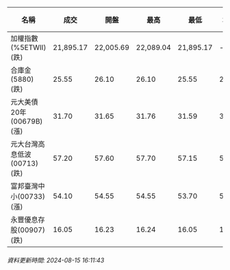 | 名稱 | 成交 | 開盤 | 最高 | 最低 | 均價 | 成交金額(億) | 昨收 | 漲跌幅 | 漲跌 | 總量 | 昨量 | 振幅 |
| -------- | -------- | -------- | -------- |-------- | -------- | -------- |-------- |-------- |-------- | -------- | -------- |-------- |
|加權指數(%5ETWII) (跌)|21,895.17|22,005.69|22,089.04|21,895.17|-|3,242.65|22,027.25|0.60%|132.08|7,226,155|0|0.88%|
|合庫金(5880) (跌)|25.55|26.10|26.10|25.55|25.71|3.17|25.85|1.16%|0.30|12,320|33,579|2.13%|
|元大美債20年(00679B) (漲)|31.70|31.65|31.76|31.59|31.67|50.92|31.45|0.79%|0.25|160,784|123,718|0.54%|
|元大台灣高息低波(00713) (跌)|57.20|57.60|57.70|57.15|57.40|4.94|57.45|0.44%|0.25|8,602|7,777|0.96%|
|富邦臺灣中小(00733) (漲)|54.10|54.55|54.55|53.70|54.19|0.417|54.00|0.19%|0.10|769|1,340|1.57%|
|永豐優息存股(00907) (跌)|16.05|16.23|16.24|16.05|16.11|0.663|16.11|0.37%|0.06|4,115|4,433|1.18%|
###### 資料更新時間: 2024-08-15 16:11:43